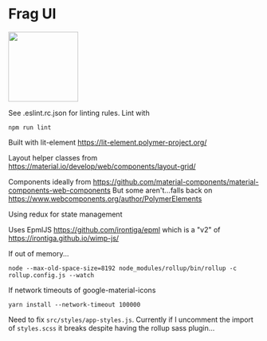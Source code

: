 # Frag UI 
<img src="http://www.browserstack.com/images/layout/browserstack-logo-600x315.png" width="140"/>

See .eslint.rc.json for linting rules. Lint with
```
npm run lint
```

Built with lit-element https://lit-element.polymer-project.org/

Layout helper classes from https://material.io/develop/web/components/layout-grid/

Components ideally from https://github.com/material-components/material-components-web-components
But some aren't...falls back on https://www.webcomponents.org/author/PolymerElements

Using redux for state management

Uses EpmlJS https://github.com/irontiga/epml which is a "v2" of https://irontiga.github.io/wimp-js/

If out of memory...
```
node --max-old-space-size=8192 node_modules/rollup/bin/rollup -c rollup.config.js --watch
```
If network timeouts of google-material-icons
```
yarn install --network-timeout 100000
```

Need to fix `src/styles/app-styles.js`. Currently if I uncomment the import of `styles.scss` it breaks despite having the rollup sass plugin...